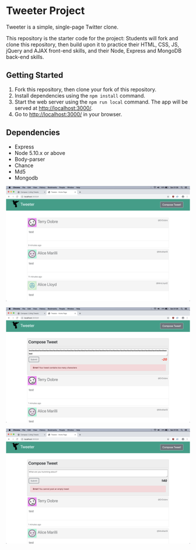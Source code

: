 # Tweeter Project

Tweeter is a simple, single-page Twitter clone.

This repository is the starter code for the project: Students will fork and clone this repository, then build upon it to practice their HTML, CSS, JS, jQuery and AJAX front-end skills, and their Node, Express and MongoDB back-end skills.

## Getting Started

1. Fork this repository, then clone your fork of this repository.
2. Install dependencies using the `npm install` command.
3. Start the web server using the `npm run local` command. The app will be served at <http://localhost:3000/>.
4. Go to <http://localhost:3000/> in your browser.

## Dependencies

- Express
- Node 5.10.x or above
- Body-parser
- Chance
- Md5
- Mongodb


![1](/readme-images/Tweeter-1.png)

![2](/readme-images/Tweeter-2.png)

![3](/readme-images/Tweeter-3.png)

